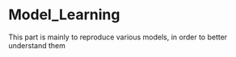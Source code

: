 # Model_Learning
This part is mainly to reproduce various models, in order to better understand them
